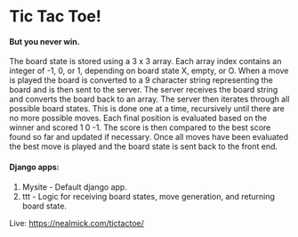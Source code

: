 # Tic Tac Toe!
#### But you never win.

The board state is stored using a 3 x 3 array.  Each array index contains an integer of -1, 0, or 1, depending on board state X, empty, or O.  When a move is played the board is converted to a 9 character string representing the board and is then sent to the server.  The server receives the board string and converts the board back to an array.  The server then iterates through all possible board states.  This is done one at a time, recursively until there are no more possible moves.  Each final position is evaluated based on the winner and scored 1 0 -1.  The score is then compared to the best score found so far and updated if necessary.  Once all moves have been evaluated the best move is played and the board state is sent back to the front end.

#### Django apps:
1.  Mysite - Default django app.
2.  ttt - Logic for receiving board states, move generation, and returning board state.

Live:
https://nealmick.com/tictactoe/
